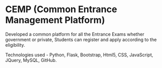 # CEMP (Common Entrance Management Platform)

Developed a common platform for all the Entrance Exams whether
government or private, Students can register and apply according to
the eligibility.

Technologies used - Python, Flask, Bootstrap, Html5, CSS, JavaScript,
JQuery, MySQL, GitHub.
